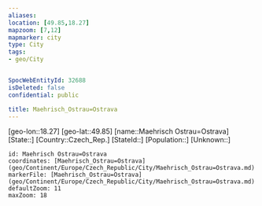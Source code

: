 ```yaml
---
aliases: 
location: [49.85,18.27]
mapzoom: [7,12] 
mapmarker: city 
type: City
tags:
- geo/City


SpocWebEntityId: 32688
isDeleted: false
confidential: public

title: Maehrisch_Ostrau=Ostrava
---
```

[geo-lon::18.27]
[geo-lat::49.85]
[name::Maehrisch Ostrau=Ostrava]
[State::]
[Country::Czech_Rep.]
[StateId::]
[Population::]
[Unknown::]


```leaflet
id: Maehrisch Ostrau=Ostrava
coordinates: [Maehrisch_Ostrau=Ostrava](geo/Continent/Europe/Czech_Republic/City/Maehrisch_Ostrau=Ostrava.md)
markerFile: [Maehrisch_Ostrau=Ostrava](geo/Continent/Europe/Czech_Republic/City/Maehrisch_Ostrau=Ostrava.md)
defaultZoom: 11 
maxZoom: 18
```


